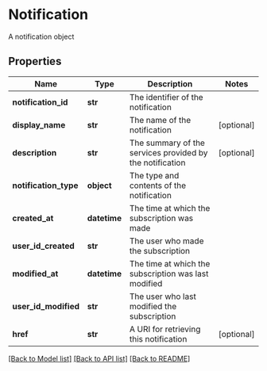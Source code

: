 # Notification

A notification object

## Properties
Name | Type | Description | Notes
------------ | ------------- | ------------- | -------------
**notification_id** | **str** | The identifier of the notification | 
**display_name** | **str** | The name of the notification | [optional] 
**description** | **str** | The summary of the services provided by the notification | [optional] 
**notification_type** | **object** | The type and contents of the notification | 
**created_at** | **datetime** | The time at which the subscription was made | 
**user_id_created** | **str** | The user who made the subscription | 
**modified_at** | **datetime** | The time at which the subscription was last modified | 
**user_id_modified** | **str** | The user who last modified the subscription | 
**href** | **str** | A URI for retrieving this notification | [optional] 

[[Back to Model list]](../README.md#documentation-for-models) [[Back to API list]](../README.md#documentation-for-api-endpoints) [[Back to README]](../README.md)


